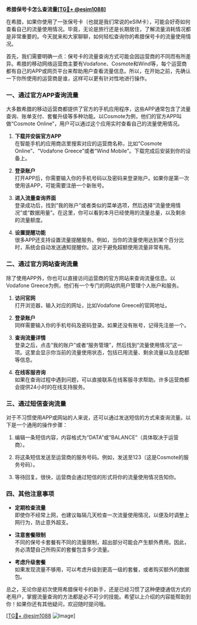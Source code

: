 **希腊保号卡怎么查流量[[TG💪+ @esim1088](https://t.me/s/esim1088)]**

在希腊，如果你使用了一张保号卡（也就是我们常说的eSIM卡），可能会好奇如何查看自己的流量使用情况。毕竟，无论是旅行还是长期居住，了解流量消耗情况都是非常重要的。今天就来和大家聊聊，如何轻松查询你的希腊保号卡的流量使用情况。

首先，我们需要明确一点：保号卡的流量查询方式可能会因运营商的不同而有所差异。希腊的移动网络运营商主要有Vodafone、Cosmote和Wind等，每个运营商都有自己的APP或网页平台来帮助用户查看流量信息。所以，在开始之前，先确认一下你所使用的运营商是谁，这样可以更有针对性地进行操作。

### **一、通过官方APP查询流量**

大多数希腊的移动运营商都提供了官方的手机应用程序，这些APP通常包含了流量查询、账单支付、套餐升级等多种功能。以Cosmote为例，他们的官方APP叫做“Cosmote Online”，用户可以通过这个应用实时查看自己的流量使用情况。

1. **下载并安装官方APP**  
   在智能手机的应用商店里搜索对应的运营商名称，比如“Cosmote Online”、“Vodafone Greece”或者“Wind Mobile”。下载完成后安装到你的设备上。

2. **登录账户**  
   打开APP后，你需要输入你的手机号码以及密码来登录账户。如果你是第一次使用该APP，可能需要注册一个新账号。

3. **进入流量查询界面**  
   登录成功后，找到“我的账户”或者类似的菜单选项，然后选择“流量使用情况”或“数据用量”。在这里，你可以看到本月已经使用的流量总量，以及剩余的流量额度。

4. **设置提醒功能**  
   很多APP还支持设置流量提醒服务。例如，当你的流量使用达到某个百分比时，系统会自动发送通知提醒你。这对于避免超额使用流量非常有用。

### **二、通过官方网站查询流量**

除了使用APP外，你也可以直接访问运营商的官方网站来查询流量信息。以Vodafone Greece为例，他们有一个专门的网站供用户管理个人账户和服务。

1. **访问官网**  
   打开浏览器，输入对应的网址，比如Vodafone Greece的官网地址。

2. **登录账户**  
   同样需要输入你的手机号码及密码登录。如果还没有账号，记得先注册一个。

3. **查询流量详情**  
   登录之后，点击“我的账户”或者“服务管理”，然后找到“流量使用情况”这一项。这里会显示你当前的流量使用状态，包括已用流量、剩余流量以及总配额等信息。

4. **在线客服咨询**  
   如果在查询过程中遇到问题，可以直接联系在线客服寻求帮助。许多运营商都会提供24小时的在线支持服务。

### **三、通过短信查询流量**

对于不习惯使用APP或网站的人来说，还可以通过发送短信的方式来查询流量。以下是一个通用的操作步骤：

1. 编辑一条短信内容，内容格式为“DATA”或“BALANCE”（具体取决于运营商）。
   
2. 将这条短信发送至运营商的服务号码。例如，发送至123（这是Cosmote的服务号码）。

3. 等待回复。很快，运营商会通过短信的形式将你的流量使用情况告知你。

### **四、其他注意事项**

- **定期检查流量**  
  即使你不经常上网，也建议每隔几天检查一次流量使用情况，以便及时调整上网行为，防止意外超支。

- **注意套餐限制**  
  不同的保号卡套餐有不同的流量限制，超出部分可能会产生额外费用。因此，务必清楚自己所购买的套餐包含多少流量。

- **考虑升级套餐**  
  如果发现流量不够用，可以考虑升级到更高一级的套餐，或者购买额外的数据包。

总之，无论你是初次使用希腊保号卡的新手，还是已经习惯了这种便捷通信方式的老用户，掌握流量查询的方法都是必不可少的技能。希望以上介绍的内容能帮助到你！如果你还有其他疑问，欢迎随时提问哦。

[[TG💪+ @esim1088](https://t.me/s/esim1088) ![Image](https://i.postimg.cc/4NQfJmqS/Snipaste-2025-05-13-00-14-12.png)]